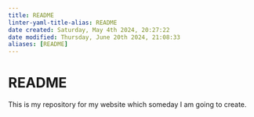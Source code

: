 ```yaml
---
title: README
linter-yaml-title-alias: README
date created: Saturday, May 4th 2024, 20:27:22
date modified: Thursday, June 20th 2024, 21:08:33
aliases: [README]
---
```


# README

This is my repository for my website which someday I am going to create.
